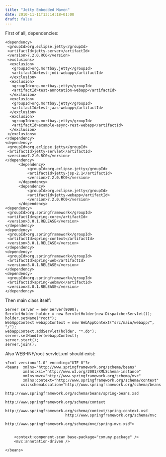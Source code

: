 ```yaml
---
title: "Jetty Embedded Maven"
date: 2010-11-11T13:14:18+01:00
draft: false
---
```

First of all, dependencies:

	<dependency>  
	 <groupId>org.eclipse.jetty</groupId>  
	 <artifactId>jetty-server</artifactId>  
	 <version>7.2.0.RC0</version>  
	 <exclusions>  
	  <exclusion>  
	   <groupId>org.mortbay.jetty</groupId>  
	   <artifactId>test-jndi-webapp</artifactId>  
	  </exclusion>  
	  <exclusion>  
	   <groupId>org.mortbay.jetty</groupId>  
	   <artifactId>test-annotation-webapp</artifactId>  
	  </exclusion>  
	  <exclusion>  
	   <groupId>org.mortbay.jetty</groupId>  
	   <artifactId>test-jaas-webapp</artifactId>  
	  </exclusion>  
	  <exclusion>  
	   <groupId>org.mortbay.jetty</groupId>  
	   <artifactId>example-async-rest-webapp</artifactId>  
	  </exclusion>  
	 </exclusions>  
	</dependency>  
	<dependency>  
	 <groupId>org.eclipse.jetty</groupId>  
	 <artifactId>jetty-servlet</artifactId>  
	 <version>7.2.0.RC0</version>  
	</dependency>  
	      <dependency>  
	          <groupId>org.eclipse.jetty</groupId>  
	          <artifactId>jetty-jsp-2.1</artifactId>  
	          <version>7.2.0.RC0</version>  
	      </dependency>    
	      <dependency>  
	          <groupId>org.eclipse.jetty</groupId>  
	          <artifactId>jetty-webapp</artifactId>  
	          <version>7.2.0.RC0</version>  
	      </dependency>    
	<dependency>  
	 <groupId>org.springframework</groupId>  
	 <artifactId>spring-core</artifactId>  
	 <version>3.0.1.RELEASE</version>  
	</dependency>  
	<dependency>  
	 <groupId>org.springframework</groupId>  
	 <artifactId>spring-context</artifactId>  
	 <version>3.0.1.RELEASE</version>  
	</dependency>  
	<dependency>  
	 <groupId>org.springframework</groupId>  
	 <artifactId>spring-web</artifactId>  
	 <version>3.0.1.RELEASE</version>  
	</dependency>  
	<dependency>  
	 <groupId>org.springframework</groupId>  
	 <artifactId>spring-webmvc</artifactId>  
	 <version>3.0.1.RELEASE</version>  
	</dependency>

Then main class itself:

	Server server = new Server(9090);  
	ServletHolder holder = new ServletHolder(new DispatcherServlet());  
	holder.setName("root");  
	WebAppContext webappContext = new WebAppContext("src/main/webapp/", "/");  
	webappContext.addServlet(holder, "*.do");  
	server.setHandler(webappContext);  
	server.start();  
	server.join();

Also WEB-INF/root-servlet.xml should exist:

	<?xml version="1.0" encoding="UTF-8"?>  
	<beans  xmlns="http://www.springframework.org/schema/beans"   
	        xmlns:xsi="http://www.w3.org/2001/XMLSchema-instance"   
	        xmlns:mvc="http://www.springframework.org/schema/mvc"  
	        xmlns:context="http://www.springframework.org/schema/context"  
	       xsi:schemaLocation="http://www.springframework.org/schema/beans   
	                           http://www.springframework.org/schema/beans/spring-beans.xsd  
	                           http://www.springframework.org/schema/context   
	                           http://www.springframework.org/schema/context/spring-context.xsd  
	                           http://www.springframework.org/schema/mvc  
	                           http://www.springframework.org/schema/mvc/spring-mvc.xsd">  
	  
	  
	    <context:component-scan base-package="com.my.package" />  
	    <mvc:annotation-driven />  
	  
	</beans> 
